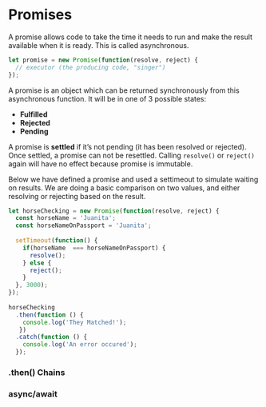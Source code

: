 # Promises

A promise allows code to take the time it needs to run and make the result available when it is ready. This is called asynchronous.

```javascript
let promise = new Promise(function(resolve, reject) {
  // executor (the producing code, "singer")
});
```

A promise is an object which can be returned synchronously from this asynchronous function. It will be in one of 3 possible states:

* **Fulfilled**
* **Rejected**
* **Pending**

A promise is **settled** if it’s not pending \(it has been resolved or rejected\). Once settled, a promise can not be resettled. Calling `resolve()` or `reject()` again will have no effect because promise is immutable. 

Below we have defined a promise and used a settimeout to simulate waiting on results. We are doing a basic comparison on two values, and either resolving or rejecting based on the result.  

```javascript
let horseChecking = new Promise(function(resolve, reject) {
  const horseName = 'Juanita';
  const horseNameOnPassport = 'Juanita';
 
  setTimeout(function() { 
    if(horseName  === horseNameOnPassport) {
      resolve();
    } else {
      reject();
    }
  }, 3000);
});
 
horseChecking
  .then(function () { 
    console.log('They Matched!');
   })
  .catch(function () {
    console.log('An error occured');
  });
```

### .then\(\) Chains

### async/await

